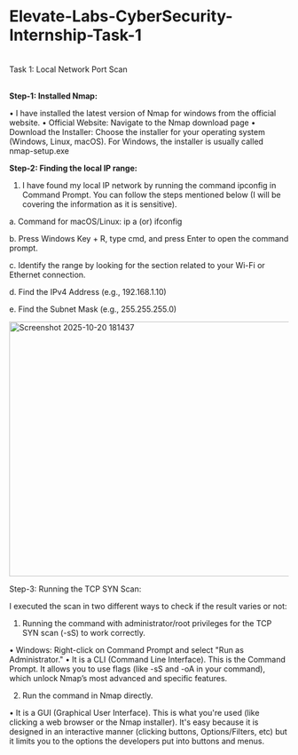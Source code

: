 # Elevate-Labs-CyberSecurity-Internship-Task-1<br>

<br>Task 1: Local Network Port Scan<br><br>


**Step-1: Installed Nmap:**

•	I have installed the latest version of Nmap for windows from the official website.
•	Official Website: Navigate to the Nmap download page
•	Download the Installer: Choose the installer for your operating system (Windows, Linux, macOS). For Windows, the installer is usually called nmap-setup.exe


**Step-2: Finding the local IP range:**
1)	I have found my local IP network by running the command ipconfig in Command Prompt. You can follow the steps mentioned below (I will be covering the information as it is sensitive).

  a.	Command for macOS/Linux: ip a (or) ifconfig

  b.	Press Windows Key + R, type cmd, and press Enter to open the command prompt.
  
  c.	Identify the range by looking for the section related to your Wi-Fi or Ethernet connection.
  
  d.	Find the IPv4 Address (e.g., 192.168.1.10)
  
  e.	Find the Subnet Mask (e.g., 255.255.255.0)


<img width="617" height="459" alt="Screenshot 2025-10-20 181437" src="https://github.com/user-attachments/assets/64bf4db0-7e74-4b26-9b17-d2e47192a9ef" />


Step-3: Running the TCP SYN Scan:

I executed the scan in two different ways to check if the result varies or not:

1)	Running the command with administrator/root privileges for the TCP SYN scan (-sS) to work correctly. 

•	Windows: Right-click on Command Prompt and select "Run as Administrator."
•	It is a CLI (Command Line Interface). This is the Command Prompt. It allows you to use flags (like -sS and -oA in your command), which unlock Nmap’s most advanced and specific features.

2)	Run the command in Nmap directly.

•	It is a GUI (Graphical User Interface). This is what you're used (like clicking a web browser or the Nmap installer). It's easy because it is designed in an interactive manner (clicking buttons, Options/Filters, etc) but it limits you to the options the developers put into buttons and menus.
